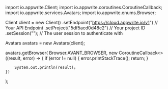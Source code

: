 import io.appwrite.Client;
import io.appwrite.coroutines.CoroutineCallback;
import io.appwrite.services.Avatars;
import io.appwrite.enums.Browser;

Client client = new Client()
    .setEndpoint("https://cloud.appwrite.io/v1") // Your API Endpoint
    .setProject("5df5acd0d48c2") // Your project ID
    .setSession(""); // The user session to authenticate with

Avatars avatars = new Avatars(client);

avatars.getBrowser(
    Browser.AVANT_BROWSER,
    new CoroutineCallback<>((result, error) -> {
        if (error != null) {
            error.printStackTrace();
            return;
        }

        System.out.println(result);
    })
);
